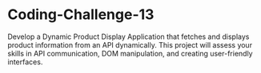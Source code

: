 # Coding-Challenge-13

Develop a Dynamic Product Display Application that fetches and displays product information from an API dynamically. This project will assess your skills in API communication, DOM manipulation, and creating user-friendly interfaces.
